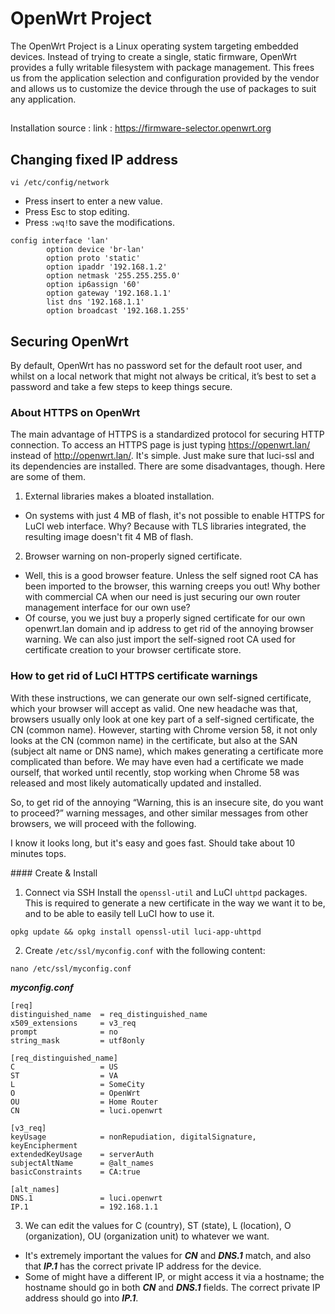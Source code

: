 # OpenWrt Project
The OpenWrt Project is a Linux operating system targeting embedded devices. Instead of trying to create a single, static firmware, OpenWrt provides a fully writable filesystem with package management. This frees us from the application selection and configuration provided by the vendor and allows us to customize the device through the use of packages to suit any application.

## 
Installation source :
link : https://firmware-selector.openwrt.org
## Changing fixed IP address
```
vi /etc/config/network
```
- Press insert to enter a new value.
- Press Esc to stop editing.
- Press ```:wq!```to save the modifications.

```
config interface 'lan'
        option device 'br-lan'
        option proto 'static'
        option ipaddr '192.168.1.2'
        option netmask '255.255.255.0'
        option ip6assign '60'
        option gateway '192.168.1.1'
        list dns '192.168.1.1'
        option broadcast '192.168.1.255'
```

## Securing OpenWrt
By default, OpenWrt has no password set for the default root user, and whilst on a local network that might not always be critical, it’s best to set a password and take a few steps to keep things secure.

### About HTTPS on OpenWrt
The main advantage of HTTPS is a standardized protocol for securing HTTP connection. To access an HTTPS page is just typing https://openwrt.lan/ instead of http://openwrt.lan/. It's simple. Just make sure that luci-ssl and its dependencies are installed.
There are some disadvantages, though. Here are some of them.
1. External libraries makes a bloated installation.
- On systems with just 4 MB of flash, it's not possible to enable HTTPS for LuCI web interface. Why? Because with TLS libraries integrated, the resulting image doesn't fit 4 MB of flash.
2. Browser warning on non-properly signed certificate.
- Well, this is a good browser feature. Unless the self signed root CA has been imported to the browser, this warning creeps you out! Why bother with commercial CA when our need is just securing our own router management interface for our own use?
- Of course, you we just buy a properly signed certificate for our own openwrt.lan domain and ip address to get rid of the annoying browser warning. We can also just import the self-signed root CA used for certificate creation to your browser certificate store. 

### How to get rid of LuCI HTTPS certificate warnings
With these instructions, we can generate our own self-signed certificate, which your browser will accept as valid. 
One new headache was that, browsers usually only look at one key part of a self-signed certificate, the CN (common name). However, starting with Chrome version 58, it not only looks at the CN (common name) in the certificate, but also at the SAN (subject alt name or DNS name), which makes generating a certificate more complicated than before. We may have even had a certificate we made ourself, that worked until recently, stop working when Chrome 58 was released and most likely automatically updated and installed.

So, to get rid of the annoying “Warning, this is an insecure site, do you want to proceed?” warning messages, and other similar messages from other browsers, we will proceed with the following.

I know it looks long, but it's easy and goes fast. Should take about 10 minutes tops. 

#### Create & Install
1. Connect via SSH
  Install the ```openssl-util``` and LuCI ```uhttpd``` packages. This is required to generate a new certificate in the way we want it to be, and to be able to easily tell LuCI how to use it.
```
opkg update && opkg install openssl-util luci-app-uhttpd
```
2. Create ```/etc/ssl/myconfig.conf``` with the following content:
```
nano /etc/ssl/myconfig.conf
```

___myconfig.conf___
```
[req]
distinguished_name  = req_distinguished_name
x509_extensions     = v3_req
prompt              = no
string_mask         = utf8only
     
[req_distinguished_name]
C                   = US
ST                  = VA
L                   = SomeCity
O                   = OpenWrt
OU                  = Home Router
CN                  = luci.openwrt

[v3_req]
keyUsage            = nonRepudiation, digitalSignature, keyEncipherment
extendedKeyUsage    = serverAuth
subjectAltName      = @alt_names
basicConstraints    = CA:true

[alt_names]
DNS.1               = luci.openwrt
IP.1                = 192.168.1.1

```
3. We can edit the values for C (country), ST (state), L (location), O (organization), OU (organization unit) to whatever we want.
- It's extremely important the values for ___CN___ and ___DNS.1___ match, and also that ___IP.1___ has the correct private IP address for the device.
- Some of might have a different IP, or might access it via a hostname; the hostname should go in both ___CN___ and ___DNS.1___ fields. The correct private IP address should go into ___IP.1___.

